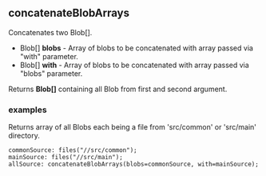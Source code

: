 ## concatenateBlobArrays

Concatenates two Blob[].

 * Blob[] __blobs__ - Array of blobs to be concatenated with array passed
via "with" parameter.
 * Blob[] __with__ - Array of blobs to be concatenated with array passed
via "blobs" parameter.

Returns __Blob[]__ containing all Blob from first and second argument.

### examples

Returns array of all Blobs each being a file from 'src/common' or 'src/main'
directory.
```
commonSource: files("//src/common");
mainSource: files("//src/main");
allSource: concatenateBlobArrays(blobs=commonSource, with=mainSource);
```
